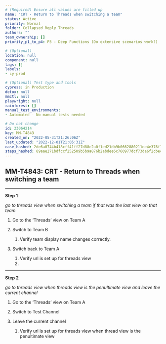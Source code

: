 ```yaml
---
# (Required) Ensure all values are filled up
name: "CRT - Return to Threads when switching a team"
status: Active
priority: Normal
folder: Collapsed Reply Threads
authors: ""
team_ownership: []
priority_p1_to_p4: P3 - Deep Functions (Do extensive scenarios work?)

# (Optional)
location: null
component: null
tags: []
labels: 
- cy-prod

# (Optional) Test type and tools
cypress: in Production
detox: null
mmctl: null
playwright: null
rainforest: []
manual_test_environments: 
- Automated - No manual tests needed

# Do not change
id: 23064214
key: MM-T4843
created_on: "2022-05-31T21:26:06Z"
last_updated: "2022-12-01T21:05:31Z"
case_hashed: 2de6a0744b418cff41ff27d88c2a0f1ed21db9b0662880211ee4e376f106d3944894042da4c8b0b4629d58b9fe33379a
steps_hashed: 89aae271bdfccf252509b5b9a876b2abdee6c760977dcf73da6f2cbecbfa3097a49aa62ba61b9915c949c2d02fdaf76f
---
```


<!-- (Auto-generated) Based on frontmatter's "key" and "name" -->

## MM-T4843: CRT - Return to Threads when switching a team

---

**Step 1**

_go to threads view when switching a team if that was the last view on that team_

1. Go to the ‘Threads’ view on Team A

2. Switch to Team B

   1. Verify team display name changes correctly.

3. Switch back to Team A

   1. Verify url is set up for threads view
   2.

---

**Step 2**

_go to threads view when threads view is the penultimate view and leave the current channel_

1. Go to the ‘Threads’ view on Team A

2. Switch to Test Channel

3. Leave the current channel

   1. Verify url is set up for threads view when thread view is the penultimate view
